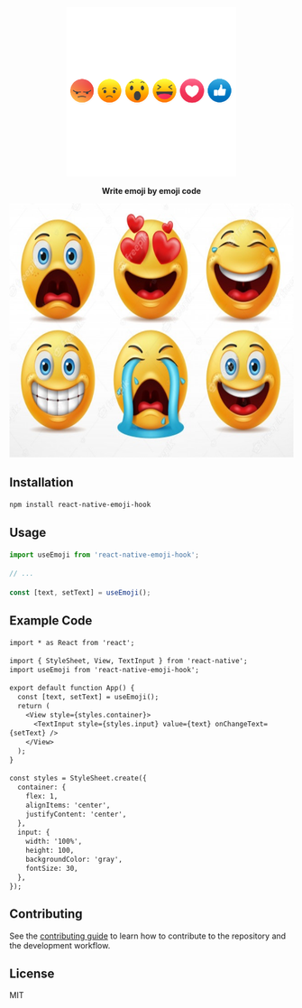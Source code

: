 <!-- Title -->
<p align="center">
<img src="/assets/icon.png" alt="alt text" width="300"/>
</p>

<!-- Header -->

<p align="center">
  <b>Write emoji by emoji code</b>
  <br />
</p>

<p align="center">
  <img height="450" src="/assets/cover.jpg">
</p>

## Installation

```sh
npm install react-native-emoji-hook
```

## Usage

```js
import useEmoji from 'react-native-emoji-hook';

// ...

const [text, setText] = useEmoji();
```

## Example Code

```
import * as React from 'react';

import { StyleSheet, View, TextInput } from 'react-native';
import useEmoji from 'react-native-emoji-hook';

export default function App() {
  const [text, setText] = useEmoji();
  return (
    <View style={styles.container}>
      <TextInput style={styles.input} value={text} onChangeText={setText} />
    </View>
  );
}

const styles = StyleSheet.create({
  container: {
    flex: 1,
    alignItems: 'center',
    justifyContent: 'center',
  },
  input: {
    width: '100%',
    height: 100,
    backgroundColor: 'gray',
    fontSize: 30,
  },
});
```

## Contributing

See the [contributing guide](CONTRIBUTING.md) to learn how to contribute to the repository and the development workflow.

## License

MIT
